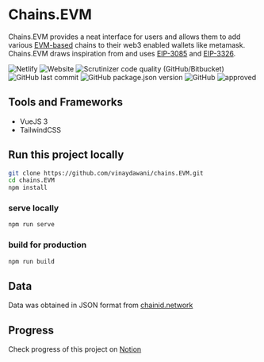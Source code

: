 # Chains.EVM

Chains.EVM provides a neat interface for users and allows them to add various [EVM-based](https://ethereum.org/en/developers/docs/evm/) chains to their web3 enabled wallets like metamask. Chains.EVM draws inspiration from and uses [EIP-3085](https://eips.ethereum.org/EIPS/eip-3085) and [EIP-3326](https://ethereum-magicians.org/t/eip-3326-wallet-switchethereumchain/5471).

![Netlify](https://img.shields.io/netlify/0d40fb60-fc36-4dbb-a358-38ddef303bba?style=for-the-badge&logo=netlify)
![Website](https://img.shields.io/website?down_color=red&down_message=down&label=status&style=for-the-badge&up_color=green&up_message=up&url=https%3A%2F%2Fchainsevm.netlify.app%2F)
![Scrutinizer code quality (GitHub/Bitbucket)](https://img.shields.io/scrutinizer/quality/g/vinaydawani/chains.EVM?style=for-the-badge)
![GitHub last commit](https://img.shields.io/github/last-commit/vinaydawani/chains.EVM?color=blue&style=for-the-badge)
![GitHub package.json version](https://img.shields.io/github/package-json/v/vinaydawani/chains.EVM?style=for-the-badge)
![GitHub](https://img.shields.io/github/license/vinaydawani/chains.EVM?color=blue&style=for-the-badge)
![approved](https://img.shields.io/static/v1?style=for-the-badge&label=approved%20by&message=Crypto%20HODLers&color=121212&logo=ethereum)

## Tools and Frameworks

- VueJS 3
- TailwindCSS

## Run this project locally

```bash
git clone https://github.com/vinaydawani/chains.EVM.git
cd chains.EVM
npm install
```

### serve locally

```bash
npm run serve
```

### build for production

```bash
npm run build
```

## Data

Data was obtained in JSON format from [chainid.network](https://chainid.network/chains.json)

## Progress

Check progress of this project on [Notion](https://vinaydawani.notion.site/Chains-EVM-b1a86122d15f4168b47988eff87d21a9)
